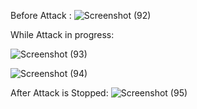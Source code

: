 Before Attack :
![Screenshot (92)](https://user-images.githubusercontent.com/52545122/103762734-d368fe80-503e-11eb-942e-ea457d46661d.png)

While Attack in progress:

![Screenshot (93)](https://user-images.githubusercontent.com/52545122/103762738-d4019500-503e-11eb-95e1-2c074c8a2206.png)

![Screenshot (94)](https://user-images.githubusercontent.com/52545122/103762745-d663ef00-503e-11eb-8f8f-2e2bf98eed89.png)

After Attack is Stopped:
![Screenshot (95)](https://user-images.githubusercontent.com/52545122/103762746-d663ef00-503e-11eb-8308-358144259a9b.png)
